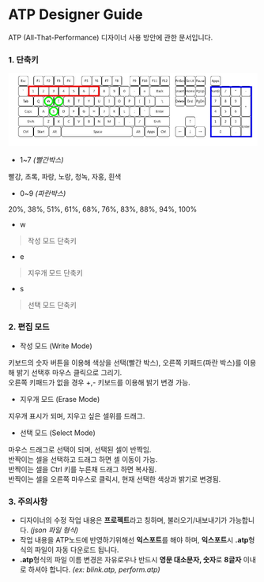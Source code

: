 # ATP Designer Guide
ATP (All-That-Performance) 디자이너 사용 방안에 관한 문서입니다.

### 1. 단축키
![Keyboard Layout](key.jpg)

- 1~7 *(빨간박스)*

>
빨강, 초록, 파랑, 노랑, 청녹, 자홍, 흰색

- 0~9 *(파란박스)*

>
20%, 38%, 51%, 61%, 68%, 76%, 83%, 88%, 94%, 100%

- w

>작성 모드 단축키

- e

>지우개 모드 단축키

- s

>선택 모드 단축키

### 2. 편집 모드
- 작성 모드 (Write Mode)  

>
키보드의 숫자 버튼을 이용해 색상을 선택(빨간 박스), 오른쪽 키패드(파란 박스)를 이용해 밝기 선택후 마우스 클릭으로 그리기.  
오른쪽 키패드가 없을 경우 +,- 키보드를 이용해 밝기 변경 가능.

- 지우개 모드 (Erase Mode)

>
지우개 표시가 되며, 지우고 싶은 셀위를 드래그.

- 선택 모드 (Select Mode)

>
마우스 드래그로 선택이 되며, 선택된 셀이 반짝임.  
반짝이는 셀을 선택하고 드래그 하면 셀 이동이 가능.  
반짝이는 셀을 Ctrl 키를 누른채 드래그 하면 복사됨.  
반짝이는 셀을 오른쪽 마우스로 클릭시, 현재 선택한 색상과 밝기로 변경됨.

### 3. 주의사항
- 디자이너의 수정 작업 내용은 **프로젝트**라고 칭하며, 불러오기/내보내기가 가능합니다. *(json 파일 형식)*
- 작업 내용을 ATP노드에 반영하기위해선 **익스포트**를 해야 하며, **익스포트**시 **.atp**형식의 파일이 자동 다운로드 됩니다.
- **.atp**형식의 파일 이름 변경은 자유로우나 반드시 **영문 대소문자, 숫자**로 **8글자** 이내로 하셔야 합니다. *(ex: blink.atp, perform.atp)*